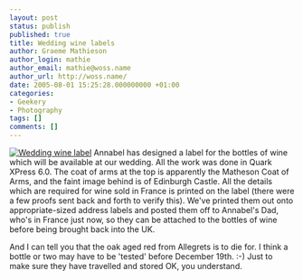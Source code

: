 ```yaml
---
layout: post
status: publish
published: true
title: Wedding wine labels
author: Graeme Mathieson
author_login: mathie
author_email: mathie@woss.name
author_url: http://woss.name/
date: 2005-08-01 15:25:28.000000000 +01:00
categories:
- Geekery
- Photography
tags: []
comments: []
---
```

<a href="http://woss.name/g/v/random/designed/WeddingWineLabel.jpg.html"><img src="http://woss.name/g/d/33-2/WeddingWineLabel.jpg" class="alignright" alt="Wedding wine label" /></a> Annabel has designed a label for the bottles of wine which will be available at our wedding.  All the work was done in Quark XPress 6.0.  The coat of arms at the top is apparently the Matheson Coat of Arms, and the faint image behind is of Edinburgh Castle.  All the details which are required for wine sold in France is printed on the label (there were a few proofs sent back and forth to verify this).  We've printed them out onto appropriate-sized address labels and posted them off to Annabel's Dad, who's in France just now, so they can be attached to the bottles of wine before being brought back into the UK.

And I can tell you that the oak aged red from Allegrets is to die for.  I think a bottle or two may have to be 'tested' before December 19th. :-)  Just to make sure they have travelled and stored OK, you understand.
